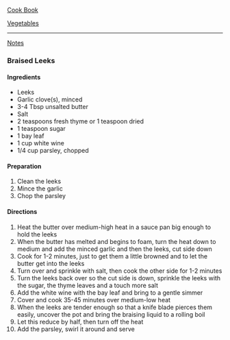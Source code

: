 [Cook Book](https://github.com/vmsmith/CookBook/blob/master/README.md)  

[Vegetables](https://github.com/vmsmith/CookBook/blob/master/vegetables.md)  

----  

[Notes](https://github.com/vmsmith/CookBook/blob/master/notes.md)  

### Braised Leeks  

#### Ingredients  

* Leeks   
* Garlic clove(s), minced   
* 3-4 Tbsp unsalted butter   
* Salt  
* 2 teaspoons fresh thyme or 1 teaspoon dried  
* 1 teaspoon sugar  
* 1 bay leaf  
* 1 cup white wine   
* 1/4 cup parsley, chopped  

#### Preparation  

1. Clean the leeks  
2. Mince the garlic  
3. Chop the parsley  
 
 #### Directions  
 
1. Heat the butter over medium-high heat in a sauce pan big enough to hold the leeks  
2. When the butter has melted and begins to foam, turn the heat down to medium and add the minced garlic and then the leeks, cut side down  
3. Cook for 1-2 minutes, just to get them a little browned and to let the butter get into the leeks  
4. Turn over and sprinkle with salt, then cook the other side for 1-2 minutes  
5. Turn the leeks back over so the cut side is down, sprinkle the leeks with the sugar, the thyme leaves and a touch more salt  
6. Add the white wine with the bay leaf and bring to a gentle simmer   
7. Cover and cook 35-45 minutes over medium-low heat  
8. When the leeks are tender enough so that a knife blade pierces them easily, uncover the pot and bring the braising liquid to a rolling boil   
9. Let this reduce by half, then turn off the heat   
10. Add the parsley, swirl it around and serve  
